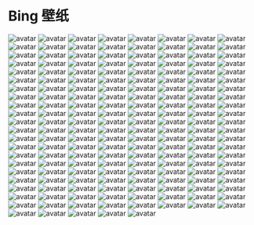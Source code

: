 # Bing 壁纸
![avatar](/assets/bing-pic/pic%20(1).jpg)
![avatar](/assets/bing-pic/pic%20(2).jpg)
![avatar](/assets/bing-pic/pic%20(3).jpg)
![avatar](/assets/bing-pic/pic%20(4).jpg)
![avatar](/assets/bing-pic/pic%20(5).jpg)
![avatar](/assets/bing-pic/pic%20(6).jpg)
![avatar](/assets/bing-pic/pic%20(7).jpg)
![avatar](/assets/bing-pic/pic%20(8).jpg)
![avatar](/assets/bing-pic/pic%20(9).jpg)
![avatar](/assets/bing-pic/pic%20(10).jpg)
![avatar](/assets/bing-pic/pic%20(11).jpg)
![avatar](/assets/bing-pic/pic%20(12).jpg)
![avatar](/assets/bing-pic/pic%20(13).jpg)
![avatar](/assets/bing-pic/pic%20(14).jpg)
![avatar](/assets/bing-pic/pic%20(15).jpg)
![avatar](/assets/bing-pic/pic%20(16).jpg)
![avatar](/assets/bing-pic/pic%20(17).jpg)
![avatar](/assets/bing-pic/pic%20(18).jpg)
![avatar](/assets/bing-pic/pic%20(19).jpg)
![avatar](/assets/bing-pic/pic%20(20).jpg)
![avatar](/assets/bing-pic/pic%20(21).jpg)
![avatar](/assets/bing-pic/pic%20(22).jpg)
![avatar](/assets/bing-pic/pic%20(23).jpg)
![avatar](/assets/bing-pic/pic%20(24).jpg)
![avatar](/assets/bing-pic/pic%20(25).jpg)
![avatar](/assets/bing-pic/pic%20(26).jpg)
![avatar](/assets/bing-pic/pic%20(27).jpg)
![avatar](/assets/bing-pic/pic%20(28).jpg)
![avatar](/assets/bing-pic/pic%20(29).jpg)
![avatar](/assets/bing-pic/pic%20(30).jpg)
![avatar](/assets/bing-pic/pic%20(31).jpg)
![avatar](/assets/bing-pic/pic%20(32).jpg)
![avatar](/assets/bing-pic/pic%20(33).jpg)
![avatar](/assets/bing-pic/pic%20(34).jpg)
![avatar](/assets/bing-pic/pic%20(35).jpg)
![avatar](/assets/bing-pic/pic%20(36).jpg)
![avatar](/assets/bing-pic/pic%20(37).jpg)
![avatar](/assets/bing-pic/pic%20(38).jpg)
![avatar](/assets/bing-pic/pic%20(39).jpg)
![avatar](/assets/bing-pic/pic%20(40).jpg)
![avatar](/assets/bing-pic/pic%20(41).jpg)
![avatar](/assets/bing-pic/pic%20(42).jpg)
![avatar](/assets/bing-pic/pic%20(43).jpg)
![avatar](/assets/bing-pic/pic%20(44).jpg)
![avatar](/assets/bing-pic/pic%20(45).jpg)
![avatar](/assets/bing-pic/pic%20(46).jpg)
![avatar](/assets/bing-pic/pic%20(47).jpg)
![avatar](/assets/bing-pic/pic%20(48).jpg)
![avatar](/assets/bing-pic/pic%20(49).jpg)
![avatar](/assets/bing-pic/pic%20(50).jpg)
![avatar](/assets/bing-pic/pic%20(51).jpg)
![avatar](/assets/bing-pic/pic%20(52).jpg)
![avatar](/assets/bing-pic/pic%20(53).jpg)
![avatar](/assets/bing-pic/pic%20(54).jpg)
![avatar](/assets/bing-pic/pic%20(55).jpg)
![avatar](/assets/bing-pic/pic%20(56).jpg)
![avatar](/assets/bing-pic/pic%20(57).jpg)
![avatar](/assets/bing-pic/pic%20(58).jpg)
![avatar](/assets/bing-pic/pic%20(59).jpg)
![avatar](/assets/bing-pic/pic%20(60).jpg)
![avatar](/assets/bing-pic/pic%20(61).jpg)
![avatar](/assets/bing-pic/pic%20(62).jpg)
![avatar](/assets/bing-pic/pic%20(63).jpg)
![avatar](/assets/bing-pic/pic%20(64).jpg)
![avatar](/assets/bing-pic/pic%20(65).jpg)
![avatar](/assets/bing-pic/pic%20(66).jpg)
![avatar](/assets/bing-pic/pic%20(67).jpg)
![avatar](/assets/bing-pic/pic%20(68).jpg)
![avatar](/assets/bing-pic/pic%20(69).jpg)
![avatar](/assets/bing-pic/pic%20(70).jpg)
![avatar](/assets/bing-pic/pic%20(71).jpg)
![avatar](/assets/bing-pic/pic%20(72).jpg)
![avatar](/assets/bing-pic/pic%20(73).jpg)
![avatar](/assets/bing-pic/pic%20(74).jpg)
![avatar](/assets/bing-pic/pic%20(75).jpg)
![avatar](/assets/bing-pic/pic%20(76).jpg)
![avatar](/assets/bing-pic/pic%20(77).jpg)
![avatar](/assets/bing-pic/pic%20(78).jpg)
![avatar](/assets/bing-pic/pic%20(79).jpg)
![avatar](/assets/bing-pic/pic%20(80).jpg)
![avatar](/assets/bing-pic/pic%20(81).jpg)
![avatar](/assets/bing-pic/pic%20(82).jpg)
![avatar](/assets/bing-pic/pic%20(83).jpg)
![avatar](/assets/bing-pic/pic%20(84).jpg)
![avatar](/assets/bing-pic/pic%20(85).jpg)
![avatar](/assets/bing-pic/pic%20(86).jpg)
![avatar](/assets/bing-pic/pic%20(87).jpg)
![avatar](/assets/bing-pic/pic%20(88).jpg)
![avatar](/assets/bing-pic/pic%20(89).jpg)
![avatar](/assets/bing-pic/pic%20(90).jpg)
![avatar](/assets/bing-pic/pic%20(91).jpg)
![avatar](/assets/bing-pic/pic%20(92).jpg)
![avatar](/assets/bing-pic/pic%20(93).jpg)
![avatar](/assets/bing-pic/pic%20(94).jpg)
![avatar](/assets/bing-pic/pic%20(95).jpg)
![avatar](/assets/bing-pic/pic%20(96).jpg)
![avatar](/assets/bing-pic/pic%20(97).jpg)
![avatar](/assets/bing-pic/pic%20(98).jpg)
![avatar](/assets/bing-pic/pic%20(99).jpg)
![avatar](/assets/bing-pic/pic%20(100).jpg)
![avatar](/assets/bing-pic/pic%20(101).jpg)
![avatar](/assets/bing-pic/pic%20(102).jpg)
![avatar](/assets/bing-pic/pic%20(103).jpg)
![avatar](/assets/bing-pic/pic%20(104).jpg)
![avatar](/assets/bing-pic/pic%20(105).jpg)
![avatar](/assets/bing-pic/pic%20(106).jpg)
![avatar](/assets/bing-pic/pic%20(107).jpg)
![avatar](/assets/bing-pic/pic%20(108).jpg)
![avatar](/assets/bing-pic/pic%20(109).jpg)
![avatar](/assets/bing-pic/pic%20(110).jpg)
![avatar](/assets/bing-pic/pic%20(111).jpg)
![avatar](/assets/bing-pic/pic%20(112).jpg)
![avatar](/assets/bing-pic/pic%20(113).jpg)
![avatar](/assets/bing-pic/pic%20(114).jpg)
![avatar](/assets/bing-pic/pic%20(115).jpg)
![avatar](/assets/bing-pic/pic%20(116).jpg)
![avatar](/assets/bing-pic/pic%20(117).jpg)
![avatar](/assets/bing-pic/pic%20(118).jpg)
![avatar](/assets/bing-pic/pic%20(119).jpg)
![avatar](/assets/bing-pic/pic%20(120).jpg)
![avatar](/assets/bing-pic/pic%20(121).jpg)
![avatar](/assets/bing-pic/pic%20(122).jpg)
![avatar](/assets/bing-pic/pic%20(123).jpg)
![avatar](/assets/bing-pic/pic%20(124).jpg)
![avatar](/assets/bing-pic/pic%20(125).jpg)
![avatar](/assets/bing-pic/pic%20(126).jpg)
![avatar](/assets/bing-pic/pic%20(127).jpg)
![avatar](/assets/bing-pic/pic%20(128).jpg)
![avatar](/assets/bing-pic/pic%20(129).jpg)
![avatar](/assets/bing-pic/pic%20(130).jpg)
![avatar](/assets/bing-pic/pic%20(131).jpg)
![avatar](/assets/bing-pic/pic%20(132).jpg)
![avatar](/assets/bing-pic/pic%20(133).jpg)
![avatar](/assets/bing-pic/pic%20(134).jpg)
![avatar](/assets/bing-pic/pic%20(135).jpg)
![avatar](/assets/bing-pic/pic%20(136).jpg)
![avatar](/assets/bing-pic/pic%20(137).jpg)
![avatar](/assets/bing-pic/pic%20(138).jpg)
![avatar](/assets/bing-pic/pic%20(139).jpg)
![avatar](/assets/bing-pic/pic%20(140).jpg)
![avatar](/assets/bing-pic/pic%20(141).jpg)
![avatar](/assets/bing-pic/pic%20(142).jpg)
![avatar](/assets/bing-pic/pic%20(143).jpg)
![avatar](/assets/bing-pic/pic%20(144).jpg)
![avatar](/assets/bing-pic/pic%20(145).jpg)
![avatar](/assets/bing-pic/pic%20(146).jpg)
![avatar](/assets/bing-pic/pic%20(147).jpg)
![avatar](/assets/bing-pic/pic%20(148).jpg)
![avatar](/assets/bing-pic/pic%20(149).jpg)
![avatar](/assets/bing-pic/pic%20(150).jpg)
![avatar](/assets/bing-pic/pic%20(151).jpg)
![avatar](/assets/bing-pic/pic%20(152).jpg)
![avatar](/assets/bing-pic/pic%20(153).jpg)
![avatar](/assets/bing-pic/pic%20(154).jpg)
![avatar](/assets/bing-pic/pic%20(155).jpg)
![avatar](/assets/bing-pic/pic%20(156).jpg)
![avatar](/assets/bing-pic/pic%20(157).jpg)
![avatar](/assets/bing-pic/pic%20(158).jpg)
![avatar](/assets/bing-pic/pic%20(159).jpg)
![avatar](/assets/bing-pic/pic%20(160).jpg)
![avatar](/assets/bing-pic/pic%20(161).jpg)
![avatar](/assets/bing-pic/pic%20(162).jpg)
![avatar](/assets/bing-pic/pic%20(163).jpg)
![avatar](/assets/bing-pic/pic%20(164).jpg)
![avatar](/assets/bing-pic/pic%20(165).jpg)
![avatar](/assets/bing-pic/pic%20(166).jpg)
![avatar](/assets/bing-pic/pic%20(167).jpg)
![avatar](/assets/bing-pic/pic%20(168).jpg)
![avatar](/assets/bing-pic/pic%20(169).jpg)
![avatar](/assets/bing-pic/pic%20(170).jpg)
![avatar](/assets/bing-pic/pic%20(171).jpg)
![avatar](/assets/bing-pic/pic%20(172).jpg)
![avatar](/assets/bing-pic/pic%20(173).jpg)